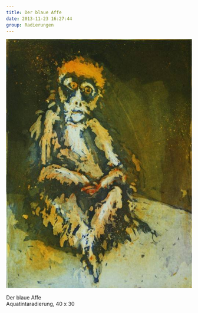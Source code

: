 ```yaml
---
title: Der blaue Affe
date: 2013-11-23 16:27:44
group: Radierungen
---
```

![Der blaue Affe](/img/radierungen/der-blaue-affe.jpg)

Der blaue Affe<br>
Aquatintaradierung, 40 x 30
